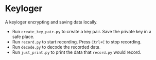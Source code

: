 # Keyloger
A keyloger encrypting and saving data locally.

- Run `create_key_pair.py` to create a key pair. Save the private key in a safe place.
- Run `record.py` to start recording. Press `Ctrl+C` to stop recording.
- Run `decode.py` to decode the recorded data.
- Run `just_print.py` to print the data that `record.py` would record.
